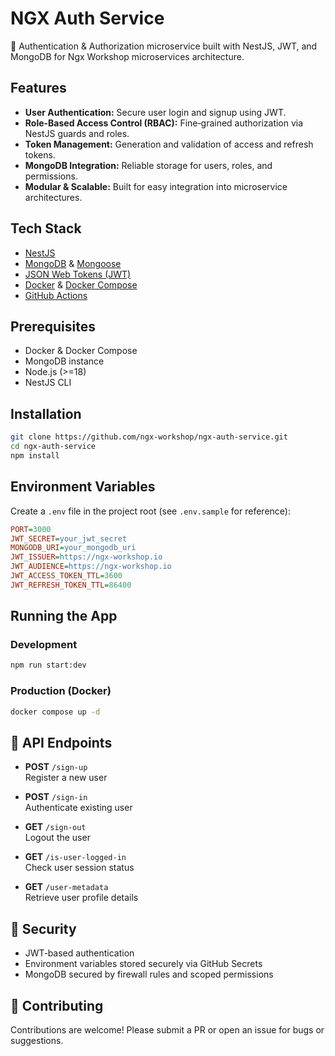

# NGX Auth Service

🚀 Authentication & Authorization microservice built with NestJS, JWT, and MongoDB for Ngx Workshop microservices architecture.

## Features

- **User Authentication:** Secure user login and signup using JWT.  
- **Role-Based Access Control (RBAC):** Fine‑grained authorization via NestJS guards and roles.  
- **Token Management:** Generation and validation of access and refresh tokens.  
- **MongoDB Integration:** Reliable storage for users, roles, and permissions.  
- **Modular & Scalable:** Built for easy integration into microservice architectures.  

## Tech Stack

- [NestJS](https://nestjs.com/)  
- [MongoDB](https://www.mongodb.com/) & [Mongoose](https://mongoosejs.com/)  
- [JSON Web Tokens (JWT)](https://jwt.io/)  
- [Docker](https://www.docker.com/) & [Docker Compose](https://docs.docker.com/compose/)  
- [GitHub Actions](https://github.com/features/actions)  

## Prerequisites

- Docker & Docker Compose  
- MongoDB instance  
- Node.js (>=18)  
- NestJS CLI  

## Installation

```bash
git clone https://github.com/ngx-workshop/ngx-auth-service.git
cd ngx-auth-service
npm install
```

## Environment Variables

Create a `.env` file in the project root (see `.env.sample` for reference):

```ini
PORT=3000
JWT_SECRET=your_jwt_secret
MONGODB_URI=your_mongodb_uri
JWT_ISSUER=https://ngx-workshop.io
JWT_AUDIENCE=https://ngx-workshop.io
JWT_ACCESS_TOKEN_TTL=3600
JWT_REFRESH_TOKEN_TTL=86400
```

## Running the App

### Development

```bash
npm run start:dev
```

### Production (Docker)

```bash
docker compose up -d
```

## 📜 API Endpoints

- **POST** `/sign-up`  
  Register a new user

- **POST** `/sign-in`  
  Authenticate existing user

- **GET** `/sign-out`  
  Logout the user

- **GET** `/is-user-logged-in`  
  Check user session status

- **GET** `/user-metadata`  
  Retrieve user profile details

## 🔐 Security

- JWT‑based authentication  
- Environment variables stored securely via GitHub Secrets  
- MongoDB secured by firewall rules and scoped permissions  

## 🤝 Contributing

Contributions are welcome! Please submit a PR or open an issue for bugs or suggestions.